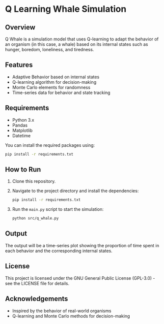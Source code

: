 # Q Learning Whale Simulation

## Overview

Q Whale is a simulation model that uses Q-learning to adapt the behavior of an organism (in this case, a whale) based on its internal states such as hunger, boredom, loneliness, and tiredness.

## Features

- Adaptive Behavior based on internal states
- Q-learning algorithm for decision-making
- Monte Carlo elements for randomness
- Time-series data for behavior and state tracking

## Requirements

- Python 3.x
- Pandas
- Matplotlib
- Datetime

You can install the required packages using:

```bash
pip install -r requirements.txt
```

## How to Run

1. Clone this repository.
2. Navigate to the project directory and install the dependencies:

   ```bash
   pip install -r requirements.txt
   ```

3. Run the `main.py` script to start the simulation:

   ```bash
   python src/q_whale.py
   ```

## Output

The output will be a time-series plot showing the proportion of time spent in each behavior and the corresponding internal states.

## License

This project is licensed under the GNU General Public License (GPL-3.0) - see the LICENSE file for details.

## Acknowledgements

- Inspired by the behavior of real-world organisms
- Q-learning and Monte Carlo methods for decision-making

